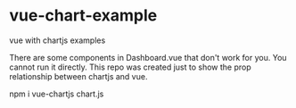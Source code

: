 # vue-chart-example
vue with chartjs examples

There are some components in Dashboard.vue that don't work for you. You cannot run it directly. This repo was created just to show the prop relationship between chartjs and vue.

npm i vue-chartjs chart.js

